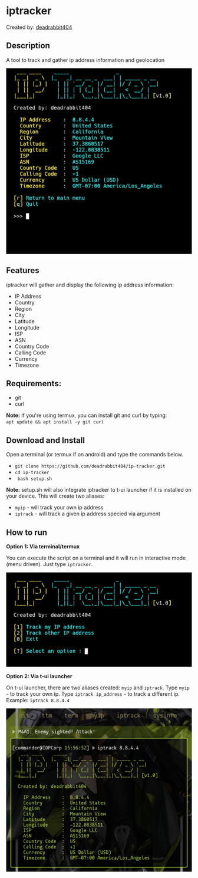# iptracker
Created by: [deadrabbit404](https://github.com/deadrabbit404)
## Description
A tool to track and gather ip address information and geolocation

![image](https://raw.githubusercontent.com/deadrabbit404/ip-tracker/main/images/iptracker.png)

## Features
iptracker will gather and display the following ip address information:
* IP Address
* Country
* Region
* City
* Latitude
* Longitude
* ISP
* ASN
* Country Code
* Calling Code
* Currency
* Timezone

## Requirements:
* git
* curl

**Note:** If you're using termux, you can install git and curl by typing:  
`apt update && apt install -y git curl`

## Download and Install
Open a terminal (or termux if on android) and type the commands below.
* `git clone https://github.com/deadrabbit404/ip-tracker.git`
*  `cd ip-tracker`
* ` bash setup.sh`

**Note:** setup.sh will also integrate iptracker to t-ui launcher if it is installed on your device. This will create two aliases:
* `myip` - will track your own ip address
* `iptrack` - will track a given ip address specied via argument

## How to run
**Option 1: Via terminal/termux**  

You can execute the script on a terminal and it will run in interactive mode (menu driven). Just type `iptracker`.

![screenshot](https://raw.githubusercontent.com/deadrabbit404/ip-tracker/main/images/iptracker_termux.png)

**Option 2: Via t-ui launcher**  

On t-ui launcher, there are two aliases created: `myip` and `iptrack`. Type `myip` - to track your own ip. Type `iptrack ip_address` - to track a different ip.  
Example: `iptrack 8.8.4.4`

![screenshot](https://raw.githubusercontent.com/deadrabbit404/ip-tracker/main/images/iptrack_tui.jpg)

